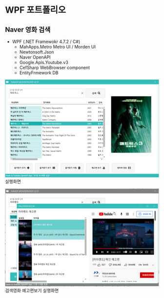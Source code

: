 # WPF 포트폴리오

## Naver 영화 검색
 - WPF (.NET Framewokr 4.7.2 / C#)
   - MahApps.Metro Metro UI / Morden UI
   - Newtonsoft.Json
   - Naver OpenAPI
   -  Google.Apis.Youtube.v3
   - CefSharp WebBrowser component
   - EntityFrmework DB
  
![NaverMovieFinder](https://raw.githubusercontent.com/spearstring/StudyWpf/main/capture/matrix.png)
실행화면

![YoutubePlay](https://raw.githubusercontent.com/spearstring/StudyWpf/main/capture/lala.png)
검색영화 예고편보기 실행화면
